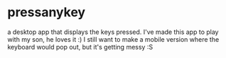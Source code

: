 # pressanykey
a desktop app that displays the keys pressed. 
I've made this app to play with my son, he loves it :)
I still want to make a mobile version where the keyboard would pop out, but it's getting messy :S
